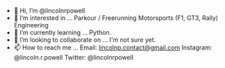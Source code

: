 - 👋 Hi, I’m @lincolnrpowell
- 👀 I’m interested in ...
      Parkour / Freerunning
      Motorsports (F1, GT3, Rally)
      Engineering
- 🌱 I’m currently learning ...
      Python.
- 💞️ I’m looking to collaborate on ...
      I'm not sure yet.
- 📫 How to reach me ...
      Email: lincolnp.contact@gmail.com
      Instagram: @lincoln.r.powell
      Twitter: @lincolnrpowell

<!---
lincolnrpowell/lincolnrpowell is a ✨ special ✨ repository because its `README.md` (this file) appears on your GitHub profile.
You can click the Preview link to take a look at your changes.
--->
